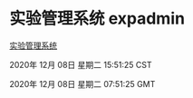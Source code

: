 # 实验管理系统 expadmin
[实验管理系统](http://59.174.27.166:56808/expadmin-782313d2-e1b1-4ea7-932e-3a55e6a1a4d0/)

2020年 12月 08日 星期二 15:51:25 CST

2020年 12月 08日 星期二 07:51:25 GMT
